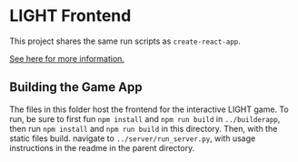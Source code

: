 # LIGHT Frontend

This project shares the same run scripts as `create-react-app`.

[See here for more information.](https://facebook.github.io/create-react-app/docs/available-scripts)

## Building the Game App

The files in this folder host the frontend for the interactive LIGHT game.  To run, be sure to first fun
`npm install` and `npm run build` in `../builderapp`, then run `npm install` and `npm run build` in this
directory.  Then, with the static files build. navigate to `../server/run_server.py`, with usage instructions
in the readme in the parent directory.
